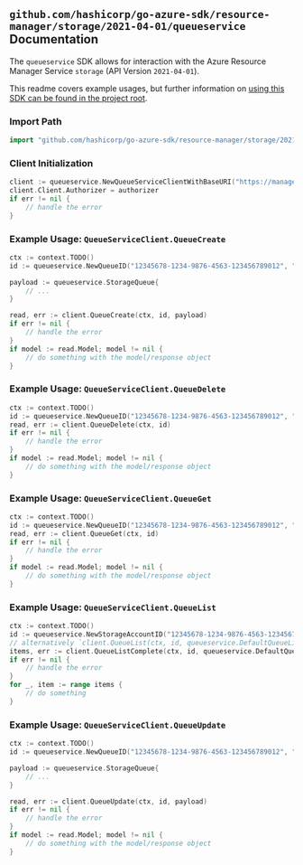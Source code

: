 
## `github.com/hashicorp/go-azure-sdk/resource-manager/storage/2021-04-01/queueservice` Documentation

The `queueservice` SDK allows for interaction with the Azure Resource Manager Service `storage` (API Version `2021-04-01`).

This readme covers example usages, but further information on [using this SDK can be found in the project root](https://github.com/hashicorp/go-azure-sdk/tree/main/docs).

### Import Path

```go
import "github.com/hashicorp/go-azure-sdk/resource-manager/storage/2021-04-01/queueservice"
```


### Client Initialization

```go
client := queueservice.NewQueueServiceClientWithBaseURI("https://management.azure.com")
client.Client.Authorizer = authorizer
if err != nil {
	// handle the error
}
```


### Example Usage: `QueueServiceClient.QueueCreate`

```go
ctx := context.TODO()
id := queueservice.NewQueueID("12345678-1234-9876-4563-123456789012", "example-resource-group", "accountValue", "queueValue")

payload := queueservice.StorageQueue{
	// ...
}

read, err := client.QueueCreate(ctx, id, payload)
if err != nil {
	// handle the error
}
if model := read.Model; model != nil {
	// do something with the model/response object
}
```


### Example Usage: `QueueServiceClient.QueueDelete`

```go
ctx := context.TODO()
id := queueservice.NewQueueID("12345678-1234-9876-4563-123456789012", "example-resource-group", "accountValue", "queueValue")
read, err := client.QueueDelete(ctx, id)
if err != nil {
	// handle the error
}
if model := read.Model; model != nil {
	// do something with the model/response object
}
```


### Example Usage: `QueueServiceClient.QueueGet`

```go
ctx := context.TODO()
id := queueservice.NewQueueID("12345678-1234-9876-4563-123456789012", "example-resource-group", "accountValue", "queueValue")
read, err := client.QueueGet(ctx, id)
if err != nil {
	// handle the error
}
if model := read.Model; model != nil {
	// do something with the model/response object
}
```


### Example Usage: `QueueServiceClient.QueueList`

```go
ctx := context.TODO()
id := queueservice.NewStorageAccountID("12345678-1234-9876-4563-123456789012", "example-resource-group", "accountValue")
// alternatively `client.QueueList(ctx, id, queueservice.DefaultQueueListOperationOptions())` can be used to do batched pagination
items, err := client.QueueListComplete(ctx, id, queueservice.DefaultQueueListOperationOptions())
if err != nil {
	// handle the error
}
for _, item := range items {
	// do something
}
```


### Example Usage: `QueueServiceClient.QueueUpdate`

```go
ctx := context.TODO()
id := queueservice.NewQueueID("12345678-1234-9876-4563-123456789012", "example-resource-group", "accountValue", "queueValue")

payload := queueservice.StorageQueue{
	// ...
}

read, err := client.QueueUpdate(ctx, id, payload)
if err != nil {
	// handle the error
}
if model := read.Model; model != nil {
	// do something with the model/response object
}
```
